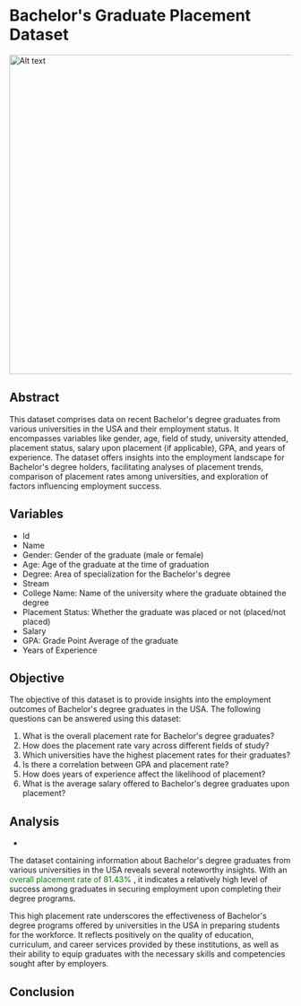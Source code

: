 # Bachelor's Graduate Placement Dataset
<img src="https://sp-ao.shortpixel.ai/client/to_webp,q_glossy,ret_img,w_1024/https://host-students.com/app/uploads/2023/05/2-6.jpg" alt="Alt text" width="570"/>

## Abstract
This dataset comprises data on recent Bachelor's degree graduates from various universities in the USA and their employment status. It encompasses variables like gender, age, field of study, university attended, placement status, salary upon placement (if applicable), GPA, and years of experience. The dataset offers insights into the employment landscape for Bachelor's degree holders, facilitating analyses of placement trends, comparison of placement rates among universities, and exploration of factors influencing employment success.

## Variables
- Id
- Name
- Gender: Gender of the graduate (male or female)
- Age: Age of the graduate at the time of graduation
- Degree: Area of specialization for the Bachelor's degree
- Stream
- College Name: Name of the university where the graduate obtained the degree
- Placement Status: Whether the graduate was placed or not (placed/not placed)
- Salary 
- GPA: Grade Point Average of the graduate
- Years of Experience

## Objective
The objective of this dataset is to provide insights into the employment outcomes of Bachelor's degree graduates in the USA. The following questions can be answered using this dataset:

1. What is the overall placement rate for Bachelor's degree graduates?
2. How does the placement rate vary across different fields of study?
3. Which universities have the highest placement rates for their graduates?
4. Is there a correlation between GPA and placement rate?
5. How does years of experience affect the likelihood of placement?
6. What is the average salary offered to Bachelor's degree graduates upon placement?

## Analysis
+
The dataset containing information about Bachelor's degree graduates from various universities in the USA reveals several noteworthy insights. With an <span style="color:green">overall placement rate of 81.43% </span>, it indicates a relatively high level of success among graduates in securing employment upon completing their degree programs.

This high placement rate underscores the effectiveness of Bachelor's degree programs offered by universities in the USA in preparing students for the workforce. It reflects positively on the quality of education, curriculum, and career services provided by these institutions, as well as their ability to equip graduates with the necessary skills and competencies sought after by employers.

## Conclusion
